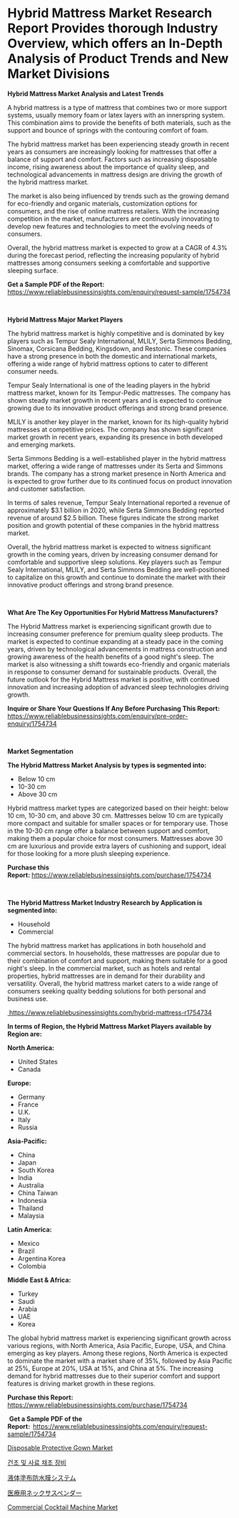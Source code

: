 <p><h1>Hybrid Mattress Market Research Report Provides thorough Industry Overview, which offers an In-Depth Analysis of Product Trends and New Market Divisions</h1></p><p><strong>Hybrid Mattress Market Analysis and Latest Trends</strong></p>
<p><p>A hybrid mattress is a type of mattress that combines two or more support systems, usually memory foam or latex layers with an innerspring system. This combination aims to provide the benefits of both materials, such as the support and bounce of springs with the contouring comfort of foam.</p><p>The hybrid mattress market has been experiencing steady growth in recent years as consumers are increasingly looking for mattresses that offer a balance of support and comfort. Factors such as increasing disposable income, rising awareness about the importance of quality sleep, and technological advancements in mattress design are driving the growth of the hybrid mattress market.</p><p>The market is also being influenced by trends such as the growing demand for eco-friendly and organic materials, customization options for consumers, and the rise of online mattress retailers. With the increasing competition in the market, manufacturers are continuously innovating to develop new features and technologies to meet the evolving needs of consumers.</p><p>Overall, the hybrid mattress market is expected to grow at a CAGR of 4.3% during the forecast period, reflecting the increasing popularity of hybrid mattresses among consumers seeking a comfortable and supportive sleeping surface.</p></p>
<p><strong>Get a Sample PDF of the Report:&nbsp;</strong> <a href="https://www.reliablebusinessinsights.com/enquiry/request-sample/1754734">https://www.reliablebusinessinsights.com/enquiry/request-sample/1754734</a></p>
<p>&nbsp;</p>
<p><strong>Hybrid Mattress Major Market Players</strong></p>
<p><p>The hybrid mattress market is highly competitive and is dominated by key players such as Tempur Sealy International, MLILY, Serta Simmons Bedding, Sinomax, Corsicana Bedding, Kingsdown, and Restonic. These companies have a strong presence in both the domestic and international markets, offering a wide range of hybrid mattress options to cater to different consumer needs.</p><p>Tempur Sealy International is one of the leading players in the hybrid mattress market, known for its Tempur-Pedic mattresses. The company has shown steady market growth in recent years and is expected to continue growing due to its innovative product offerings and strong brand presence.</p><p>MLILY is another key player in the market, known for its high-quality hybrid mattresses at competitive prices. The company has shown significant market growth in recent years, expanding its presence in both developed and emerging markets.</p><p>Serta Simmons Bedding is a well-established player in the hybrid mattress market, offering a wide range of mattresses under its Serta and Simmons brands. The company has a strong market presence in North America and is expected to grow further due to its continued focus on product innovation and customer satisfaction.</p><p>In terms of sales revenue, Tempur Sealy International reported a revenue of approximately $3.1 billion in 2020, while Serta Simmons Bedding reported revenue of around $2.5 billion. These figures indicate the strong market position and growth potential of these companies in the hybrid mattress market.</p><p>Overall, the hybrid mattress market is expected to witness significant growth in the coming years, driven by increasing consumer demand for comfortable and supportive sleep solutions. Key players such as Tempur Sealy International, MLILY, and Serta Simmons Bedding are well-positioned to capitalize on this growth and continue to dominate the market with their innovative product offerings and strong brand presence.</p></p>
<p>&nbsp;</p>
<p><strong>What Are The Key Opportunities For Hybrid Mattress Manufacturers?</strong></p>
<p><p>The Hybrid Mattress market is experiencing significant growth due to increasing consumer preference for premium quality sleep products. The market is expected to continue expanding at a steady pace in the coming years, driven by technological advancements in mattress construction and growing awareness of the health benefits of a good night's sleep. The market is also witnessing a shift towards eco-friendly and organic materials in response to consumer demand for sustainable products. Overall, the future outlook for the Hybrid Mattress market is positive, with continued innovation and increasing adoption of advanced sleep technologies driving growth.</p></p>
<p><strong>Inquire or Share Your Questions If Any Before Purchasing This Report:</strong> <a href="https://www.reliablebusinessinsights.com/enquiry/pre-order-enquiry/1754734">https://www.reliablebusinessinsights.com/enquiry/pre-order-enquiry/1754734</a></p>
<p>&nbsp;</p>
<p><strong>Market Segmentation</strong></p>
<p><strong>The Hybrid Mattress Market Analysis by types is segmented into:</strong></p>
<p><ul><li>Below 10 cm</li><li>10-30 cm</li><li>Above 30 cm</li></ul></p>
<p><p>Hybrid mattress market types are categorized based on their height: below 10 cm, 10-30 cm, and above 30 cm. Mattresses below 10 cm are typically more compact and suitable for smaller spaces or for temporary use. Those in the 10-30 cm range offer a balance between support and comfort, making them a popular choice for most consumers. Mattresses above 30 cm are luxurious and provide extra layers of cushioning and support, ideal for those looking for a more plush sleeping experience.</p></p>
<p><strong>Purchase this Report:&nbsp;</strong><a href="https://www.reliablebusinessinsights.com/purchase/1754734">https://www.reliablebusinessinsights.com/purchase/1754734</a></p>
<p>&nbsp;</p>
<p><strong>The Hybrid Mattress Market Industry Research by Application is segmented into:</strong></p>
<p><ul><li>Household</li><li>Commercial</li></ul></p>
<p><p>The hybrid mattress market has applications in both household and commercial sectors. In households, these mattresses are popular due to their combination of comfort and support, making them suitable for a good night's sleep. In the commercial market, such as hotels and rental properties, hybrid mattresses are in demand for their durability and versatility. Overall, the hybrid mattress market caters to a wide range of consumers seeking quality bedding solutions for both personal and business use.</p></p>
<p><a href="https://www.reliablebusinessinsights.com/hybrid-mattress-r1754734">&nbsp;https://www.reliablebusinessinsights.com/hybrid-mattress-r1754734</a></p>
<p><strong>In terms of Region, the Hybrid Mattress Market Players available by Region are:</strong></p>
<p>
    <p> <strong> North America: </strong>
        <ul>
            <li>United States</li>
            <li>Canada</li>
        </ul>
        </p> 
    <p> <strong> Europe: </strong>
        <ul>
            <li>Germany</li>
            <li>France</li>
            <li>U.K.</li>
            <li>Italy</li>
            <li>Russia</li>
        </ul>
        </p> 
    <p> <strong> Asia-Pacific: </strong>
        <ul>
            <li>China</li>
            <li>Japan</li>
            <li>South Korea</li>
            <li>India</li>
            <li>Australia</li>
            <li>China Taiwan</li>
            <li>Indonesia</li>
            <li>Thailand</li>
            <li>Malaysia</li>
        </ul>
        </p> 
    <p> <strong> Latin America: </strong>
        <ul>
            <li>Mexico</li>
            <li>Brazil</li>
            <li>Argentina Korea</li>
            <li>Colombia</li>
        </ul>
        </p> 
    <p> <strong> Middle East & Africa: </strong>
        <ul>
            <li>Turkey</li>
            <li>Saudi</li>
            <li>Arabia</li>
            <li>UAE</li>
            <li>Korea</li>
        </ul>
    </p>
    </p>
<p><p>The global hybrid mattress market is experiencing significant growth across various regions, with North America, Asia Pacific, Europe, USA, and China emerging as key players. Among these regions, North America is expected to dominate the market with a market share of 35%, followed by Asia Pacific at 25%, Europe at 20%, USA at 15%, and China at 5%. The increasing demand for hybrid mattresses due to their superior comfort and support features is driving market growth in these regions.</p></p>
<p><strong>Purchase this Report: </strong><a href="https://www.reliablebusinessinsights.com/purchase/1754734">https://www.reliablebusinessinsights.com/purchase/1754734</a></p>
<p>&nbsp;<strong>Get a Sample PDF of the Report:&nbsp;&nbsp;</strong><a href="https://www.reliablebusinessinsights.com/enquiry/request-sample/1754734">https://www.reliablebusinessinsights.com/enquiry/request-sample/1754734</a></p>
<p><strong></strong></p>
<p><p><a href="https://github.com/nafisalvee228/Market-Research-Report-List-1/blob/main/disposable-protective-gown-market.md">Disposable Protective Gown Market</a></p><p><a href="https://github.com/sougarounis/Market-Research-Report-List-4/blob/main/9373818149637.md">건초 및 사료 채초 장비</a></p><p><a href="https://github.com/pepo3k/Market-Research-Report-List-2/blob/main/3809436141802.md">液体塗布防水膜システム</a></p><p><a href="https://github.com/KenyonJohns/Market-Research-Report-List-1/blob/main/6946335141801.md">医療用ネックサスペンダー</a></p><p><a href="https://github.com/ashepherd82/Market-Research-Report-List-5/blob/main/commercial-cocktail-machine-market.md">Commercial Cocktail Machine Market</a></p></p>